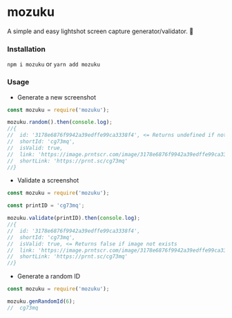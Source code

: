 # mozuku
A simple and easy lightshot screen capture generator/validator. 🚀


### Installation
`npm i mozuku` or `yarn add mozuku`

### Usage

- Generate a new screenshot

```javascript
const mozuku = require('mozuku');

mozuku.random().then(console.log);
//{
//  id: '3178e6876f9942a39edffe99ca3338f4', <= Returns undefined if not found
//  shortId: 'cg73mq',
//  isValid: true,
//  link: 'https://image.prntscr.com/image/3178e6876f9942a39edffe99ca3338f4.png',
//  shortLink: 'https://prnt.sc/cg73mq'
//}
```

- Validate a screenshot

```javascript
const mozuku = require('mozuku');

const printID = 'cg73mq';

mozuku.validate(printID).then(console.log);
//{
//  id: '3178e6876f9942a39edffe99ca3338f4',
//  shortId: 'cg73mq',
//  isValid: true, <= Returns false if image not exists
//  link: 'https://image.prntscr.com/image/3178e6876f9942a39edffe99ca3338f4.png',
//  shortLink: 'https://prnt.sc/cg73mq'
//}
```

- Generate a random ID

```javascript
const mozuku = require('mozuku');

mozuku.genRandomId(6);
//  cg73mq
```